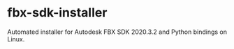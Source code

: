 # fbx-sdk-installer
Automated installer for Autodesk FBX SDK 2020.3.2 and Python bindings on Linux.
